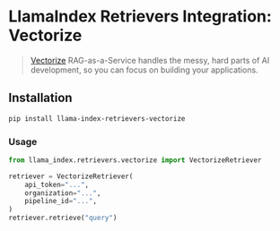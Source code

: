 # LlamaIndex Retrievers Integration: Vectorize

> [Vectorize](https://vectorize.io/) RAG-as-a-Service handles the messy, hard parts of AI development, 
> so you can focus on building your applications. 

## Installation

```bash
pip install llama-index-retrievers-vectorize
```

### Usage

```python
from llama_index.retrievers.vectorize import VectorizeRetriever

retriever = VectorizeRetriever(
    api_token="...",
    organization="...",
    pipeline_id="...",
)
retriever.retrieve("query")
```
